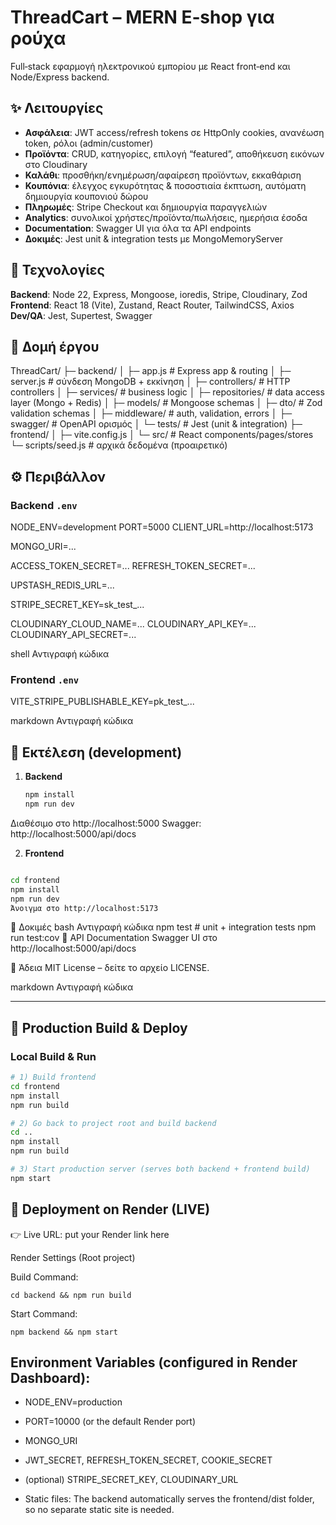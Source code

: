 # ThreadCart – MERN E‑shop για ρούχα

Full‑stack εφαρμογή ηλεκτρονικού εμπορίου με React front‑end και Node/Express backend.

## ✨ Λειτουργίες
- **Ασφάλεια**: JWT access/refresh tokens σε HttpOnly cookies, ανανέωση token, ρόλοι (admin/customer)
- **Προϊόντα**: CRUD, κατηγορίες, επιλογή “featured”, αποθήκευση εικόνων στο Cloudinary
- **Καλάθι**: προσθήκη/ενημέρωση/αφαίρεση προϊόντων, εκκαθάριση
- **Κουπόνια**: έλεγχος εγκυρότητας & ποσοστιαία έκπτωση, αυτόματη δημιουργία κουπονιού δώρου
- **Πληρωμές**: Stripe Checkout και δημιουργία παραγγελιών
- **Analytics**: συνολικοί χρήστες/προϊόντα/πωλήσεις, ημερήσια έσοδα
- **Documentation**: Swagger UI για όλα τα API endpoints
- **Δοκιμές**: Jest unit & integration tests με MongoMemoryServer

## 🧱 Τεχνολογίες
**Backend**: Node 22, Express, Mongoose, ioredis, Stripe, Cloudinary, Zod  
**Frontend**: React 18 (Vite), Zustand, React Router, TailwindCSS, Axios  
**Dev/QA**: Jest, Supertest, Swagger

## 📂 Δομή έργου
ThreadCart/
├─ backend/
│ ├─ app.js # Express app & routing
│ ├─ server.js # σύνδεση MongoDB + εκκίνηση
│ ├─ controllers/ # HTTP controllers
│ ├─ services/ # business logic
│ ├─ repositories/ # data access layer (Mongo + Redis)
│ ├─ models/ # Mongoose schemas
│ ├─ dto/ # Zod validation schemas
│ ├─ middleware/ # auth, validation, errors
│ ├─ swagger/ # OpenAPI ορισμός
│ └─ tests/ # Jest (unit & integration)
├─ frontend/
│ ├─ vite.config.js
│ └─ src/ # React components/pages/stores
└─ scripts/seed.js # αρχικά δεδομένα (προαιρετικό)



## ⚙️ Περιβάλλον

### Backend `.env`
NODE_ENV=development
PORT=5000
CLIENT_URL=http://localhost:5173

MONGO_URI=...

ACCESS_TOKEN_SECRET=...
REFRESH_TOKEN_SECRET=...

UPSTASH_REDIS_URL=...

STRIPE_SECRET_KEY=sk_test_...

CLOUDINARY_CLOUD_NAME=...
CLOUDINARY_API_KEY=...
CLOUDINARY_API_SECRET=...

shell
Αντιγραφή κώδικα

### Frontend `.env`
VITE_STRIPE_PUBLISHABLE_KEY=pk_test_...

markdown
Αντιγραφή κώδικα

## 🚀 Εκτέλεση (development)

1. **Backend**
   ```bash
   npm install
   npm run dev
Διαθέσιμο στο http://localhost:5000
Swagger: http://localhost:5000/api/docs

2. **Frontend**

```bash

cd frontend
npm install
npm run dev
Άνοιγμα στο http://localhost:5173
```

🧪 Δοκιμές
bash
Αντιγραφή κώδικα
npm test        # unit + integration tests
npm run test:cov
📖 API Documentation
Swagger UI στο http://localhost:5000/api/docs

📜 Άδεια
MIT License – δείτε το αρχείο LICENSE.

markdown
Αντιγραφή κώδικα

---

## 🚀 Production Build & Deploy

### Local Build & Run
```bash
# 1) Build frontend
cd frontend
npm install
npm run build

# 2) Go back to project root and build backend
cd ..
npm install
npm run build

# 3) Start production server (serves both backend + frontend build)
npm start
```

## 🚀 Deployment on Render (LIVE)

👉 Live URL: put your Render link here

Render Settings (Root project)

Build Command:
````
cd backend && npm run build
````

Start Command:
`````
npm backend && npm start
`````

## Environment Variables (configured in Render Dashboard):

- NODE_ENV=production

- PORT=10000 (or the default Render port)

- MONGO_URI

- JWT_SECRET, REFRESH_TOKEN_SECRET, COOKIE_SECRET

- (optional) STRIPE_SECRET_KEY, CLOUDINARY_URL

- Static files: The backend automatically serves the frontend/dist folder, so no separate static site is needed.